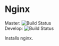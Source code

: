 # Nginx

Master: ![Build Status](https://travis-ci.org/ansible-city/nginx.svg?branch=master)  
Develop: ![Build Status](https://travis-ci.org/ansible-city/nginx.svg?branch=develop)

Installs nginx.
